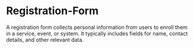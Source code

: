 # Registration-Form
A registration form collects personal information from users to enroll them in a service, event, or system. It typically includes fields for name, contact details, and other relevant data.

